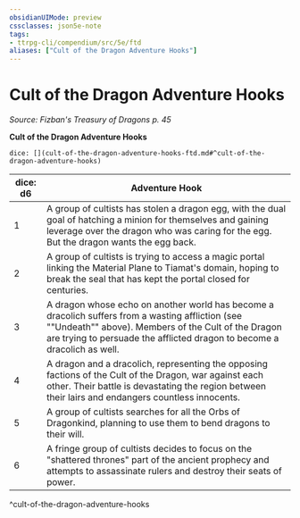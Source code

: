 ```yaml
---
obsidianUIMode: preview
cssclasses: json5e-note
tags:
- ttrpg-cli/compendium/src/5e/ftd
aliases: ["Cult of the Dragon Adventure Hooks"]
---
```

# Cult of the Dragon Adventure Hooks
*Source: Fizban's Treasury of Dragons p. 45* 

**Cult of the Dragon Adventure Hooks**

`dice: [](cult-of-the-dragon-adventure-hooks-ftd.md#^cult-of-the-dragon-adventure-hooks)`

| dice: d6 | Adventure Hook |
|----------|----------------|
| 1 | A group of cultists has stolen a dragon egg, with the dual goal of hatching a minion for themselves and gaining leverage over the dragon who was caring for the egg. But the dragon wants the egg back. |
| 2 | A group of cultists is trying to access a magic portal linking the Material Plane to Tiamat's domain, hoping to break the seal that has kept the portal closed for centuries. |
| 3 | A dragon whose echo on another world has become a dracolich suffers from a wasting affliction (see ""Undeath"" above). Members of the Cult of the Dragon are trying to persuade the afflicted dragon to become a dracolich as well. |
| 4 | A dragon and a dracolich, representing the opposing factions of the Cult of the Dragon, war against each other. Their battle is devastating the region between their lairs and endangers countless innocents. |
| 5 | A group of cultists searches for all the Orbs of Dragonkind, planning to use them to bend dragons to their will. |
| 6 | A fringe group of cultists decides to focus on the "shattered thrones" part of the ancient prophecy and attempts to assassinate rulers and destroy their seats of power. |
^cult-of-the-dragon-adventure-hooks
